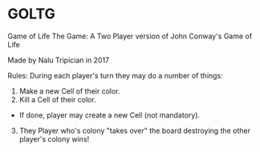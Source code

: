 # GOLTG
Game of Life The Game: A Two Player version of John Conway's Game of Life

Made by Nalu Tripician in 2017

Rules:
During each player's turn they may do a number of things: 
1) Make a new Cell of their color.
2) Kill a Cell of their color. 
  - If done, player may create a new Cell (not mandatory). 
3) They Player who's colony "takes over" the board destroying the other player's colony wins!


